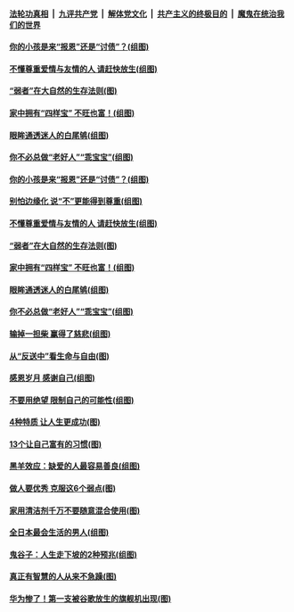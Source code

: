 ####  [法轮功真相](../../../../basic/blob/master/README.md?t=09021652) &nbsp;|&nbsp; [九评共产党](../../../../9ping.md/blob/master/README.md?t=09021652) &nbsp;|&nbsp; [解体党文化](../../../../jtdwh.md/blob/master/README.md?t=09021652)  &nbsp;|&nbsp; [共产主义的终极目的](../../../../gczydzjmd.md/blob/master/README.md?t=09021652) &nbsp;|&nbsp; [魔鬼在统治我们的世界](../../../../mgztzwmdsj.md/blob/master/README.md?t=09021652) 

#### [你的小孩是来“报恩”还是“讨债”？(组图)](../pages/p8/905242.md?t=09021652) 

#### [不懂尊重爱情与友情的人 请赶快放生(组图)](../pages/p8/905758.md?t=09021652) 

#### [“弱者”在大自然的生存法则(图)](../pages/p8/905465.md?t=09021652) 

#### [家中拥有“四样宝” 不旺也富！(组图)](../pages/p8/905766.md?t=09021652) 

#### [眼眸通透迷人的白尾鸲(组图)](../pages/p8/905742.md?t=09021652) 

#### [你不必总做“老好人”“乖宝宝”(组图)](../pages/p8/905417.md?t=09021652) 

#### [你的小孩是来“报恩”还是“讨债”？(组图)](../pages/p8/905242.md?t=09021652) 

#### [别怕边缘化 说“不”更能得到尊重(组图)](../pages/p8/905729.md?t=09021652) 

#### [不懂尊重爱情与友情的人 请赶快放生(组图)](../pages/p8/905758.md?t=09021652) 

#### [“弱者”在大自然的生存法则(图)](../pages/p8/905465.md?t=09021652) 

#### [家中拥有“四样宝” 不旺也富！(组图)](../pages/p8/905766.md?t=09021652) 

#### [眼眸通透迷人的白尾鸲(组图)](../pages/p8/905742.md?t=09021652) 

#### [你不必总做“老好人”“乖宝宝”(组图)](../pages/p8/905417.md?t=09021652) 

#### [输掉一担柴 赢得了慈悲(组图)](../pages/p8/905528.md?t=09021652) 

#### [从“反送中”看生命与自由(图)](../pages/p8/905218.md?t=09021652) 

#### [感恩岁月 感谢自己(组图)](../pages/p8/905639.md?t=09021652) 

#### [不要用绝望 限制自己的可能性(组图)](../pages/p8/905416.md?t=09021652) 

#### [4种特质 让人生更成功(图)](../pages/p8/905421.md?t=09021652) 

#### [13个让自己富有的习惯(图)](../pages/p8/905225.md?t=09021652) 

#### [黑羊效应：缺爱的人最容易善良(组图)](../pages/p8/905414.md?t=09021652) 

#### [做人要优秀 克服这6个弱点(图)](../pages/p8/904882.md?t=09021652) 

#### [家用清洁剂千万不要随意混合使用(图)](../pages/p8/905097.md?t=09021652) 

#### [全日本最会生活的男人(组图)](../pages/p8/905157.md?t=09021652) 

#### [鬼谷子：人生走下坡的2种预兆(组图)](../pages/p8/905423.md?t=09021652) 

#### [真正有智慧的人从来不急躁(图)](../pages/p8/905203.md?t=09021652) 

#### [华为惨了！第一支被谷歌放生的旗舰机出现(图)](../pages/p8/905418.md?t=09021652) 

